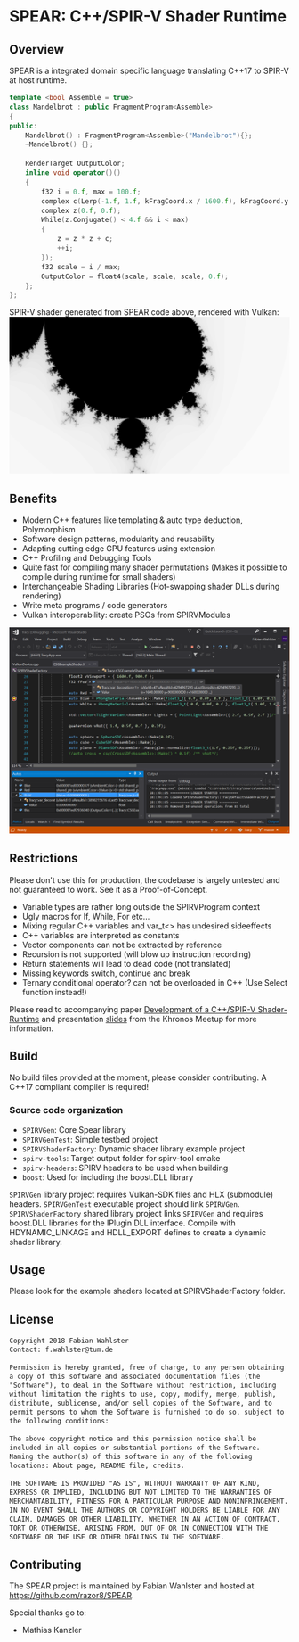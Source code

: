 # SPEAR: C++/SPIR-V Shader Runtime

## Overview

SPEAR is a integrated domain specific language translating C++17 to SPIR-V at host runtime.

```cpp
template <bool Assemble = true>
class Mandelbrot : public FragmentProgram<Assemble>
{
public:
	Mandelbrot() : FragmentProgram<Assemble>("Mandelbrot"){};
	~Mandelbrot() {};

	RenderTarget OutputColor;
	inline void operator()()
	{
		f32 i = 0.f, max = 100.f;
		complex c(Lerp(-1.f, 1.f, kFragCoord.x / 1600.f), kFragCoord.y / 900.f);
		complex z(0.f, 0.f);
		While(z.Conjugate() < 4.f && i < max)
		{
			z = z * z + c;
			++i;
		});
		f32 scale = i / max;
		OutputColor = float4(scale, scale, scale, 0.f);
	};
};
```

SPIR-V shader generated from SPEAR code above, rendered with Vulkan:
![Mandelbrot rendered from SPEAR shader](misc/fractal.png)

## Benefits

* Modern C++ features like templating & auto type deduction, Polymorphism
* Software design patterns, modularity and reusability
* Adapting cutting edge GPU features using extension
* C++ Profiling and Debugging Tools
* Quite fast for compiling many shader permutations (Makes it possible to compile during runtime for small shaders)
* Interchangeable Shading Libraries (Hot-swapping shader DLLs during rendering)
* Write meta programs / code generators
* Vulkan interoperability: create PSOs from SPIRVModules

![Debugging with Visual Studio](misc/vs_shader_dbg.png)

## Restrictions

Please don't use this for production, the codebase is largely untested and not guaranteed to work. See it as a Proof-of-Concept.

* Variable types are rather long outside the SPIRVProgram context
* Ugly macros for If, While, For etc…
* Mixing regular C++ variables and var_t<> has undesired sideeffects
* C++ variables are interpreted as constants 
* Vector components can not be extracted by reference
* Recursion is not supported (will blow up instruction recording)
* Return statements will lead to dead code (not translated)
* Missing keywords switch, continue and break
* Ternary conditional operator? can not be overloaded in C++ (Use Select function instead!)

Please read to accompanying paper [Development of a C++/SPIR-V Shader-Runtime](misc/Paper.pdf) and presentation [slides](misc/Slides.pdf) from the Khronos Meetup for more information.

## Build

No build files provided at the moment, please consider contributing. A C++17 compliant compiler is required! 

### Source code organization

* `SPIRVGen`: Core Spear library
* `SPIRVGenTest`: Simple testbed project
* `SPIRVShaderFactory`: Dynamic shader library example project
* `spirv-tools`: Target output folder for spirv-tool cmake
* `spirv-headers`: SPIRV headers to be used when building
* `boost`: Used for including the boost.DLL library

`SPIRVGen` library project requires Vulkan-SDK files and HLX (submodule) headers.
`SPIRVGenTest` executable project should link `SPIRVGen`.
`SPIRVShaderFactory` shared library project links `SPIRVGen` and requires boost.DLL libraries for the IPlugin DLL interface. Compile with HDYNAMIC_LINKAGE and HDLL_EXPORT defines to create a dynamic shader library.

## Usage

Please look for the example shaders located at SPIRVShaderFactory folder.

## License
```
Copyright 2018 Fabian Wahlster
Contact: f.wahlster@tum.de

Permission is hereby granted, free of charge, to any person obtaining a copy of this software and associated documentation files (the "Software"), to deal in the Software without restriction, including without limitation the rights to use, copy, modify, merge, publish, distribute, sublicense, and/or sell copies of the Software, and to permit persons to whom the Software is furnished to do so, subject to the following conditions:

The above copyright notice and this permission notice shall be included in all copies or substantial portions of the Software.
Naming the author(s) of this software in any of the following locations: About page, README file, credits.

THE SOFTWARE IS PROVIDED "AS IS", WITHOUT WARRANTY OF ANY KIND, EXPRESS OR IMPLIED, INCLUDING BUT NOT LIMITED TO THE WARRANTIES OF MERCHANTABILITY, FITNESS FOR A PARTICULAR PURPOSE AND NONINFRINGEMENT. IN NO EVENT SHALL THE AUTHORS OR COPYRIGHT HOLDERS BE LIABLE FOR ANY CLAIM, DAMAGES OR OTHER LIABILITY, WHETHER IN AN ACTION OF CONTRACT, TORT OR OTHERWISE, ARISING FROM, OUT OF OR IN CONNECTION WITH THE SOFTWARE OR THE USE OR OTHER DEALINGS IN THE SOFTWARE.
```

## Contributing

The SPEAR project is maintained by Fabian Wahlster and hosted at https://github.com/razor8/SPEAR.

Special thanks go to:
* Mathias Kanzler
